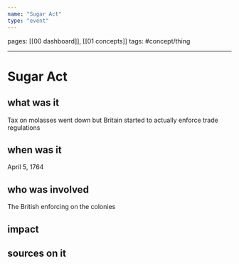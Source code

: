 ```yaml
---
name: "Sugar Act"
type: "event"
---
```

pages: [[00 dashboard]], [[01 concepts]]
tags: #concept/thing

___

# Sugar Act 

## what was it
Tax on molasses went down but Britain started to actually enforce trade regulations

## when was it
April 5, 1764

## who was involved
The British enforcing on the colonies

## impact


## sources on it